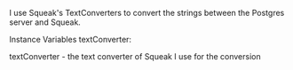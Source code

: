 I use Squeak's TextConverters to convert the strings between the Postgres server and Squeak.

Instance Variables
	textConverter:		<TextConverter>

textConverter
	- the text converter of Squeak I use for the conversion